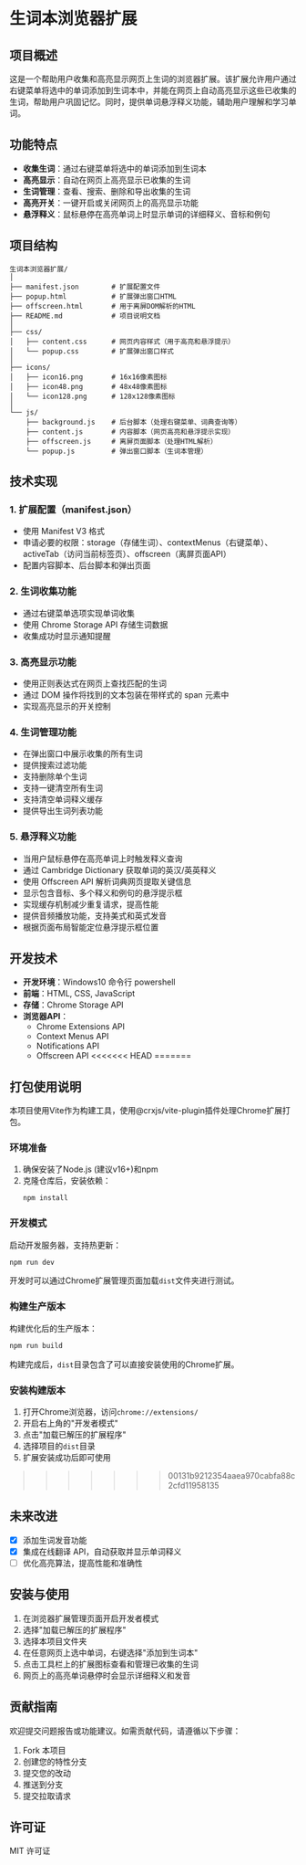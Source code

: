 # 生词本浏览器扩展

## 项目概述

这是一个帮助用户收集和高亮显示网页上生词的浏览器扩展。该扩展允许用户通过右键菜单将选中的单词添加到生词本中，并能在网页上自动高亮显示这些已收集的生词，帮助用户巩固记忆。同时，提供单词悬浮释义功能，辅助用户理解和学习单词。

## 功能特点

- **收集生词**：通过右键菜单将选中的单词添加到生词本
- **高亮显示**：自动在网页上高亮显示已收集的生词
- **生词管理**：查看、搜索、删除和导出收集的生词
- **高亮开关**：一键开启或关闭网页上的高亮显示功能
- **悬浮释义**：鼠标悬停在高亮单词上时显示单词的详细释义、音标和例句

## 项目结构

```
生词本浏览器扩展/
│
├── manifest.json        # 扩展配置文件
├── popup.html           # 扩展弹出窗口HTML
├── offscreen.html       # 用于离屏DOM解析的HTML
├── README.md            # 项目说明文档
│
├── css/
│   ├── content.css      # 网页内容样式（用于高亮和悬浮提示）
│   └── popup.css        # 扩展弹出窗口样式
│
├── icons/
│   ├── icon16.png       # 16x16像素图标
│   ├── icon48.png       # 48x48像素图标
│   └── icon128.png      # 128x128像素图标
│
└── js/
    ├── background.js    # 后台脚本（处理右键菜单、词典查询等）
    ├── content.js       # 内容脚本（网页高亮和悬浮提示实现）
    ├── offscreen.js     # 离屏页面脚本（处理HTML解析）
    └── popup.js         # 弹出窗口脚本（生词本管理）
```

## 技术实现

### 1. 扩展配置（manifest.json）

- 使用 Manifest V3 格式
- 申请必要的权限：storage（存储生词）、contextMenus（右键菜单）、activeTab（访问当前标签页）、offscreen（离屏页面API）
- 配置内容脚本、后台脚本和弹出页面

### 2. 生词收集功能

- 通过右键菜单选项实现单词收集
- 使用 Chrome Storage API 存储生词数据
- 收集成功时显示通知提醒

### 3. 高亮显示功能

- 使用正则表达式在网页上查找匹配的生词
- 通过 DOM 操作将找到的文本包装在带样式的 span 元素中
- 实现高亮显示的开关控制

### 4. 生词管理功能

- 在弹出窗口中展示收集的所有生词
- 提供搜索过滤功能
- 支持删除单个生词
- 支持一键清空所有生词
- 支持清空单词释义缓存
- 提供导出生词列表功能

### 5. 悬浮释义功能

- 当用户鼠标悬停在高亮单词上时触发释义查询
- 通过 Cambridge Dictionary 获取单词的英汉/英英释义
- 使用 Offscreen API 解析词典网页提取关键信息
- 显示包含音标、多个释义和例句的悬浮提示框
- 实现缓存机制减少重复请求，提高性能
- 提供音频播放功能，支持美式和英式发音
- 根据页面布局智能定位悬浮提示框位置

## 开发技术

- **开发环境**：Windows10 命令行 powershell
- **前端**：HTML, CSS, JavaScript
- **存储**：Chrome Storage API
- **浏览器API**：
  - Chrome Extensions API
  - Context Menus API
  - Notifications API
  - Offscreen API
<<<<<<< HEAD
=======

## 打包使用说明

本项目使用Vite作为构建工具，使用@crxjs/vite-plugin插件处理Chrome扩展打包。

### 环境准备

1. 确保安装了Node.js (建议v16+)和npm
2. 克隆仓库后，安装依赖：
   ```bash
   npm install
   ```

### 开发模式

启动开发服务器，支持热更新：
```bash
npm run dev
```

开发时可以通过Chrome扩展管理页面加载`dist`文件夹进行测试。

### 构建生产版本

构建优化后的生产版本：
```bash
npm run build
```

构建完成后，`dist`目录包含了可以直接安装使用的Chrome扩展。

### 安装构建版本

1. 打开Chrome浏览器，访问`chrome://extensions/`
2. 开启右上角的"开发者模式"
3. 点击"加载已解压的扩展程序"
4. 选择项目的`dist`目录
5. 扩展安装成功后即可使用
>>>>>>> 00131b9212354aaea970cabfa88c2cfd11958135

## 未来改进

- [x] 添加生词发音功能
- [x] 集成在线翻译 API，自动获取并显示单词释义
- [ ] 优化高亮算法，提高性能和准确性

## 安装与使用

1. 在浏览器扩展管理页面开启开发者模式
2. 选择"加载已解压的扩展程序"
3. 选择本项目文件夹
4. 在任意网页上选中单词，右键选择"添加到生词本"
5. 点击工具栏上的扩展图标查看和管理已收集的生词
6. 网页上的高亮单词悬停时会显示详细释义和发音

## 贡献指南

欢迎提交问题报告或功能建议。如需贡献代码，请遵循以下步骤：

1. Fork 本项目
2. 创建您的特性分支
3. 提交您的改动
4. 推送到分支
5. 提交拉取请求

## 许可证

MIT 许可证
